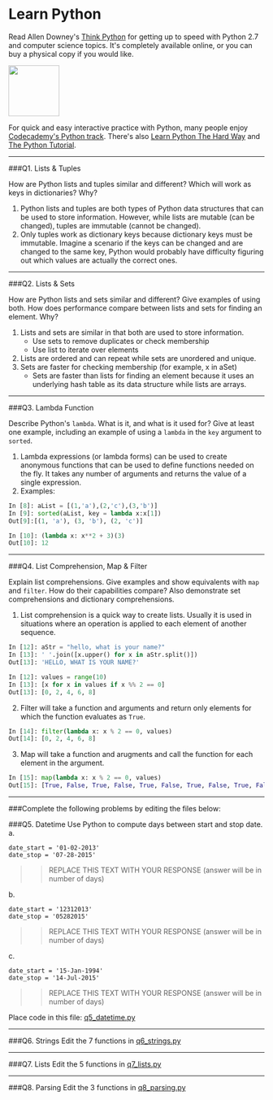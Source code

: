 # Learn Python

Read Allen Downey's [Think Python](http://www.greenteapress.com/thinkpython/) for getting up to speed with Python 2.7 and computer science topics. It's completely available online, or you can buy a physical copy if you would like.

<a href="http://www.greenteapress.com/thinkpython/"><img src="img/think_python.png" style="width: 100px;" target="_blank"></a>

For quick and easy interactive practice with Python, many people enjoy [Codecademy's Python track](http://www.codecademy.com/en/tracks/python). There's also [Learn Python The Hard Way](http://learnpythonthehardway.org/book/) and [The Python Tutorial](https://docs.python.org/2/tutorial/).

---

###Q1. Lists &amp; Tuples

How are Python lists and tuples similar and different? Which will work as keys in dictionaries? Why?

1. Python lists and tuples are both types of Python data structures that can be used to store information. However, while lists are mutable (can be changed), tuples are immutable (cannot be changed).
2. Only tuples work as dictionary keys because dictionary keys must be immutable. Imagine a scenario if the keys can be changed and are changed to the same key, Python would probably have difficulty figuring out which values are actually the correct ones. 

---

###Q2. Lists &amp; Sets

How are Python lists and sets similar and different? Give examples of using both. How does performance compare between lists and sets for finding an element. Why?

1. Lists and sets are similar in that both are used to store information.
   * Use sets to remove duplicates or check membership
   * Use list to iterate over elements 
2. Lists are ordered and can repeat while sets are unordered and unique.
3. Sets are faster for checking membership (for example, x in aSet)
   * Sets are faster than lists for finding an element because it uses an underlying hash table as its data structure while lists are arrays.

---

###Q3. Lambda Function

Describe Python's `lambda`. What is it, and what is it used for? Give at least one example, including an example of using a `lambda` in the `key` argument to `sorted`.

1. Lambda expressions (or lambda forms) can be used to create anonymous functions that can be used to define functions needed on the fly. It takes any number of arguments and returns the value of a single expression.
2. Examples:
```python
In [8]: aList = [(1,'a'),(2,'c'),(3,'b')]
In [9]: sorted(aList, key = lambda x:x[1])
Out[9]:[(1, 'a'), (3, 'b'), (2, 'c')]
```
```python
In [10]: (lambda x: x**2 + 3)(3)
Out[10]: 12
```

---

###Q4. List Comprehension, Map &amp; Filter

Explain list comprehensions. Give examples and show equivalents with `map` and `filter`. How do their capabilities compare? Also demonstrate set comprehensions and dictionary comprehensions.

1. List comprehension is a quick way to create lists. Usually it is used in situations where an operation is applied to each element of another sequence.
```python
In [12]: aStr = "hello, what is your name?"
In [13]: ' '.join([x.upper() for x in aStr.split()])
Out[13]: 'HELLO, WHAT IS YOUR NAME?'
```
```python
In [12]: values = range(10)
In [13]: [x for x in values if x %% 2 == 0]
Out[13]: [0, 2, 4, 6, 8]
```
2. Filter will take a function and arguments and return only elements for which the function evaluates as `True`.
```python
In [14]: filter(lambda x: x % 2 == 0, values)
Out[14]: [0, 2, 4, 6, 8]
```
3. Map will take a function and arugments and call the function for each element in the argument.
```python
In [15]: map(lambda x: x % 2 == 0, values)
Out[15]: [True, False, True, False, True, False, True, False, True, False]
```

---

###Complete the following problems by editing the files below:

###Q5. Datetime
Use Python to compute days between start and stop date.   
a.  

```
date_start = '01-02-2013'    
date_stop = '07-28-2015'
```

>> REPLACE THIS TEXT WITH YOUR RESPONSE (answer will be in number of days)

b.  
```
date_start = '12312013'  
date_stop = '05282015'  
```

>> REPLACE THIS TEXT WITH YOUR RESPONSE (answer will be in number of days)

c.  
```
date_start = '15-Jan-1994'      
date_stop = '14-Jul-2015'  
```

>> REPLACE THIS TEXT WITH YOUR RESPONSE  (answer will be in number of days)

Place code in this file: [q5_datetime.py](python/q5_datetime.py)

---

###Q6. Strings
Edit the 7 functions in [q6_strings.py](python/q6_strings.py)

---

###Q7. Lists
Edit the 5 functions in [q7_lists.py](python/q7_lists.py)

---

###Q8. Parsing
Edit the 3 functions in [q8_parsing.py](python/q8_parsing.py)





